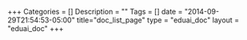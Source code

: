 +++
Categories = []
Description = ""
Tags = []
date = "2014-09-29T21:54:53-05:00"
title="doc_list_page"
type = "eduai_doc"
layout = "eduai_doc"
+++
